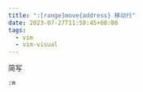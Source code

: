 ```yaml
---
title: ":[range]move{address} 移动行"
date: 2023-07-27T11:59:45+08:00
tags:
  - vim
  - vim-visual
---
```


简写

```
:m
```
